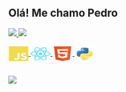 ## Olá! Me chamo Pedro
<div>
 <a href="https://github.com/kali1553">
 <img height="200em" src="https://github-readme-stats.vercel.app/api?username=kali1553&show_icons=true&theme=tokyonight&include_all_commits=true&count_private=true"/>
 <img height="120em" src="https://github-readme-stats.vercel.app/api/top-langs/?username=kali1553&theme=tokyonight&hide_progress=true"/>
</div>
<div style="display: inline_block"><br>
  <img align="center" alt="Pedro-Js" height="30" width="40" src="https://raw.githubusercontent.com/devicons/devicon/master/icons/javascript/javascript-plain.svg">
  <img align="center" alt="Pedro-React" height="30" width="40" src="https://raw.githubusercontent.com/devicons/devicon/master/icons/react/react-original.svg">
  <img align="center" alt="Pedro-HTML" height="30" width="40" src="https://raw.githubusercontent.com/devicons/devicon/master/icons/html5/html5-original.svg">
  <img align="center" alt="Pedro-Python" height="30" width="40" src="https://raw.githubusercontent.com/devicons/devicon/master/icons/python/python-original.svg">
</div>

##

<div> 
  <a href="https://www.linkedin.com/in/pedro-henrique-deliberal-de-araujo-709297200" target="_blank"><img src="https://img.shields.io/badge/-LinkedIn-%230077B5?style=for-the-badge&logo=linkedin&logoColor=white" target="_blank"></a> 
</div>



